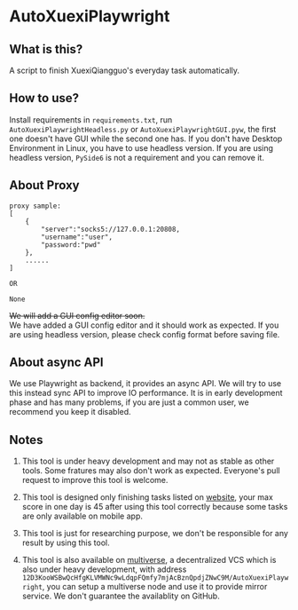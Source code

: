 # AutoXuexiPlaywright

## What is this?

A script to finish XuexiQiangguo's everyday task automatically.

## How to use?

Install requirements in `requirements.txt`, run `AutoXuexiPlaywrightHeadless.py` or `AutoXuexiPlaywrightGUI.pyw`, the first one doesn't have GUI while the second one has. If you don't have Desktop Environment in Linux, you have to use headless version. If you are using headless version, `PySide6` is not a requirement and you can remove it.

## About Proxy

``` text
proxy sample:
[
    {
        "server":"socks5://127.0.0.1:20808,
        "username":"user",
        "password:"pwd"
    },
    ......
]

OR

None
```

~~We will add a GUI config editor soon.~~  
We have added a GUI config editor and it should work as expected. If you are using headless version, please check config format before saving file.

## About async API

We use Playwright as backend, it provides an async API. We will try to use this instead sync API to improve IO performance. It is in early development phase and has many problems, if you are just a common user, we recommend you keep it disabled.

## Notes

1. This tool is under heavy development and may not as stable as other tools. Some fratures may also don't work as expected. Everyone's pull request to improve this tool is welcome.

2. This tool is designed only finishing tasks listed on [website](https://xuexi.cn), your max score in one day is 45 after using this tool correctly because some tasks are only available on mobile app.

3. This tool is just for researching purpose, we don't be responsible for any result by using this tool.

4. This tool is also available on [multiverse](https://github.com/multiverse-vcs/go-multiverse), a decentralized VCS which is also under heavy development, with address `12D3KooWSBwQcHfgKLVMWNc9wLdqpFQmfy7mjAcBznQpdjZNwC9M/AutoXuexiPlaywright`, you can setup a multiverse node and use it to provide mirror service. We don't guarantee the availablity on GitHub.
